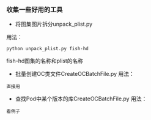 ### 收集一些好用的工具

- 将图集图片拆分unpack_plist.py

用法：

```
python unpack_plist.py fish-hd
```
fish-hd图集的名称和plist的名称


- 批量创建OC类文件CreateOCBatchFile.py
用法：

```
直接用
```

- 查找Pod中某个版本的库CreateOCBatchFile.py
用法：

```
看例子
```